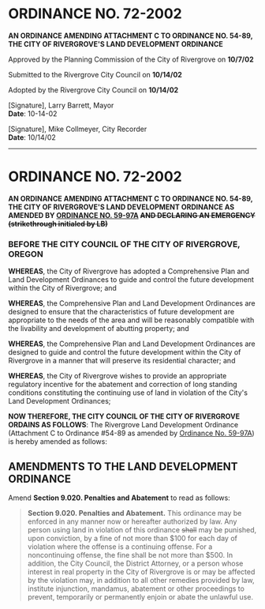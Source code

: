 # ORDINANCE NO. 72-2002

**AN ORDINANCE AMENDING ATTACHMENT C TO ORDINANCE NO. 54-89, THE CITY OF RIVERGROVE'S LAND DEVELOPMENT ORDINANCE**

Approved by the Planning Commission of the City of Rivergrove on **10/7/02**

Submitted to the Rivergrove City Council on **10/14/02**

Adopted by the Rivergrove City Council on **10/14/02**

[Signature], Larry Barrett, Mayor  
**Date**: 10-14-02                          

[Signature], Mike Collmeyer, City Recorder  
**Date**: 10/14/02                          

---

# ORDINANCE NO. 72-2002

**AN ORDINANCE AMENDING ATTACHMENT C TO ORDINANCE NO. 54-89, THE CITY OF RIVERGROVE'S LAND DEVELOPMENT ORDINANCE AS AMENDED BY [ORDINANCE NO. 59-97A](../ordinances/1998-Ord-59-97A-Land-Development-Amendment.md) ~~AND DECLARING AN EMERGENCY (strikethrough initialed by LB)~~**

### BEFORE THE CITY COUNCIL OF THE CITY OF RIVERGROVE, OREGON

**WHEREAS**, the City of Rivergrove has adopted a Comprehensive Plan and Land Development Ordinances to guide and control the future development within the City of Rivergrove; and

**WHEREAS**, the Comprehensive Plan and Land Development Ordinances are designed to ensure that the characteristics of future development are appropriate to the needs of the area and will be reasonably compatible with the livability and development of abutting property; and

**WHEREAS**, the Comprehensive Plan and Land Development Ordinances are designed to guide and control the future development within the City of Rivergrove in a manner that will preserve its residential character; and

**WHEREAS**, the City of Rivergrove wishes to provide an appropriate regulatory incentive for the abatement and correction of long standing conditions constituting the continuing use of land in violation of the City's Land Development Ordinances;

**NOW THEREFORE, THE CITY COUNCIL OF THE CITY OF RIVERGROVE ORDAINS AS FOLLOWS**: The Rivergrove Land Development Ordinance (Attachment C to Ordinance #54-89 as amended by [Ordinance No. 59-97A](../ordinances/1998-Ord-59-97A-Land-Development-Amendment.md)) is hereby amended as follows:

## AMENDMENTS TO THE LAND DEVELOPMENT ORDINANCE

Amend **Section 9.020. Penalties and Abatement** to read as follows:

> **Section 9.020. Penalties and Abatement.** This ordinance may be enforced in any manner now or hereafter authorized by law. Any person using land in violation of this ordinance ~~shall~~ may be punished, upon conviction, by a fine of not more than $100 for each day of violation where the offense is a continuing offense. For a noncontinuing offense, the fine shall be not more than $500. In addition, the City Council, the District Attorney, or a person whose interest in real property in the City of Rivergrove is or may be affected by the violation may, in addition to all other remedies provided by law, institute injunction, mandamus, abatement or other proceedings to prevent, temporarily or permanently enjoin or abate the unlawful use.
